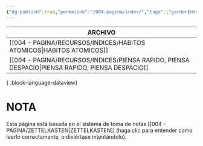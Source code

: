 ```yaml
---
{"dg-publish":true,"permalink":"/004-pagina/index/","tags":["gardenEntry"]}
---
```



| ARCHIVO                                                                                             |
| --------------------------------------------------------------------------------------------------- |
| [[004 - PAGINA/RECURSOS/INDICES/HABITOS ATOMICOS\|HABITOS ATOMICOS]]                             |
| [[004 - PAGINA/RECURSOS/INDICES/PIENSA RAPIDO, PIENSA DESPACIO\|PIENSA RAPIDO, PIENSA DESPACIO]] |

{ .block-language-dataview}
# NOTA
Esta página está basada en el sistema de toma de notas [[004 - PAGINA/ZETTELKASTEN\|ZETTELKASTEN]] (haga clic para entender como leerlo correctamente, o diviértase intentándolo).